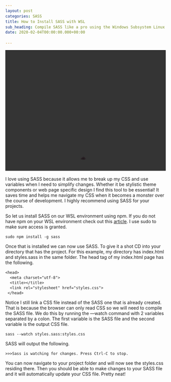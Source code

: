 ```yaml
---
layout: post
categories: SASS
title: How to Install SASS with WSL
sub_heading: Compile SASS like a pro using the Windows Subsystem Linux Terminal
date: 2020-02-04T00:00:00.000+00:00

---
```

![](/uploads/sass-visual.gif)

I love using SASS because it allows me to break up my CSS and use variables when I need to simplify changes. Whether it be stylistic theme components or web page specific design I find this tool to be essential! It saves time and helps me navigate my CSS when it becomes a monster over the course of development. I highly recommend using SASS for your projects.

So let us install SASS on our WSL environment using npm. If you do not have npm on your WSL environment check out this [article](https://www.jacobbyers.me/2020-02-03-install-node-js-and-npm-on-wsl/ "Install Node.js and npm"). I use sudo to make sure access is granted.

    sudo npm install -g sass

Once that is installed we can now use SASS. To give it a shot CD into your directory that has the project. For this example, my directory has index.html and styles.sass in the same folder. The head tag of my index.html page has the following.

    <head>
      <meta charset="utf-8">
      <title></title>
      <link rel="stylesheet" href="styles.css">
     </head>

Notice I still link a CSS file instead of the SASS one that is already created. That is because the browser can only read CSS so we will need to compile the SASS file. We do this by running the —watch command with 2 variables separated by a colon. The first variable is the SASS file and the second variable is the output CSS file.

    sass --watch styles.sass:styles.css

SASS will output the following.

    >>>Sass is watching for changes. Press Ctrl-C to stop.

You can now navigate to your project folder and will now see the styles.css residing there. Then you should be able to make changes to your SASS file and it will automatically update your CSS file. Pretty neat!